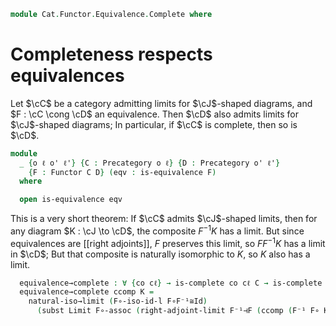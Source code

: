 <!--
```agda
open import Cat.Functor.Adjoint.Continuous
open import Cat.Functor.Equivalence
open import Cat.Diagram.Limit.Base
open import Cat.Instances.Functor
open import Cat.Prelude
```
-->

```agda
module Cat.Functor.Equivalence.Complete where
```

# Completeness respects equivalences

Let $\cC$ be a category admitting limits for $\cJ$-shaped
diagrams, and $F : \cC \cong \cD$ an equivalence. Then $\cD$
also admits limits for $\cJ$-shaped diagrams; In particular, if
$\cC$ is complete, then so is $\cD$.

```agda
module
  _ {o ℓ o' ℓ'} {C : Precategory o ℓ} {D : Precategory o' ℓ'}
    {F : Functor C D} (eqv : is-equivalence F)
  where

  open is-equivalence eqv
```

This is a very short theorem: If $\cC$ admits $\cJ$-shaped limits, then
for any diagram $K : \cJ \to \cD$, the composite $F^{-1}K$ has a limit.
But since equivalences are [[right adjoints]], $F$ preserves this limit,
so $FF^{-1}K$ has a limit in $\cD$; But that composite is naturally
isomorphic to $K$, so $K$ also has a limit.

```agda
  equivalence→complete : ∀ {co cℓ} → is-complete co cℓ C → is-complete co cℓ D
  equivalence→complete ccomp K =
    natural-iso→limit (F∘-iso-id-l F∘F⁻¹≅Id)
      (subst Limit F∘-assoc (right-adjoint-limit F⁻¹⊣F (ccomp (F⁻¹ F∘ K))))
```
